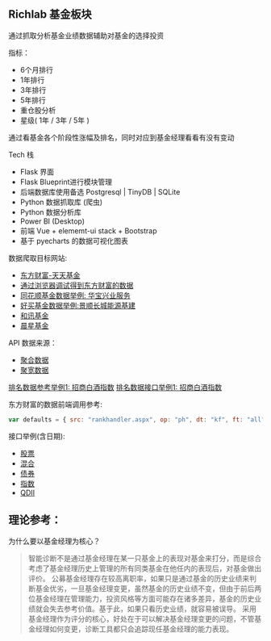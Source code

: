 Richlab 基金板块
---

通过抓取分析基金业绩数据辅助对基金的选择投资

指标：
* 6个月排行
* 1年排行
* 3年排行
* 5年排行
* 重仓股分析
* 星级( 1年 / 3年 / 5年 )

通过看基金各个阶段性涨幅及排名，同时对应到基金经理看看有没有变动

Tech 栈

* Flask 界面
* Flask Blueprint进行模块管理
* 后端数据库使用备选 Postgresql | TinyDB | SQLite
* Python 数据抓取库 (爬虫)
* Python 数据分析库
* Power BI (Desktop)
* 前端 Vue + elememt-ui stack + Bootstrap
* 基于 pyecharts 的数据可视化图表


数据爬取目标网站:
* [东方财富-天天基金](http://fund.eastmoney.com/data/fundranking.html#tall;c0;r;szzf;pn10000;ddesc;qsd20161123;qed20171123;qdii;zq;gg;gzbd;gzfs;bbzt;sfbb)
* [通过浏览器调试得到东方财富的数据](http://fund.eastmoney.com/data/rankhandler.aspx?op=ph&dt=kf&ft=all&rs=&gs=0&sc=zzf&st=desc&sd=2016-11-23&ed=2017-11-23&qdii=&tabSubtype=,,,,,&pi=1&pn=10000&dx=1&v=0.35518329794488435)
* [同花顺基金数据举例: 华宝兴业服务](http://fund.10jqka.com.cn/000124/)
* [好买基金数据举例:景顺长城能源基建](https://www.howbuy.com/fund/260112/)
* [和讯基金](http://funds.hexun.com/index.html)
* [晨星基金](http://cn.morningstar.com/fundtools/fundranking/default.aspx)

API 数据来源：
* [聚合数据](https://www.juhe.cn/docs/index/extid/13)
* [聚宽数据](https://www.joinquant.com/help/data/fund)


[排名数据参考举例1: 招商白酒指数](http://fund.eastmoney.com/f10/jdzf_161725.html)
[排名数据接口举例1: 招商白酒指数](http://fund.eastmoney.com/f10/FundArchivesDatas.aspx?type=jdzf&code=161725&rt=0.5686106265556327)

东方财富的数据前端调用参考:

```javascript
var defaults = { src: "rankhandler.aspx", op: "ph", dt: "kf", ft: "all", rs: "", gs: "0", sd: document.getElementById("sDate").value, ed: document.getElementById("eDate").value, sc: "zzf", st: "desc", pi: 1, pn: 50, scc: "zzf", qdii: "", dx: "1", zq: "", gg: "", gzbd: "", gzfs: "", bbzt: "", sfbb: "" };
```

接口举例(含日期):

* [股票](http://fund.eastmoney.com/data/rankhandler.aspx?op=ph&dt=kf&ft=gp&rs=&gs=0&sc=1nzf&st=desc&sd=2016-12-01&ed=2017-12-01&qdii=&tabSubtype=,,,,,&pi=1&pn=10000&dx=1&v=0.5307475721848409)
* [混合](http://fund.eastmoney.com/data/rankhandler.aspx?op=ph&dt=kf&ft=hh&rs=&gs=0&sc=1nzf&st=desc&sd=2016-12-01&ed=2017-12-01&qdii=&tabSubtype=,,,,,&pi=1&pn=10000&dx=1&v=0.09760755253371622)
* [债券](http://fund.eastmoney.com/data/rankhandler.aspx?op=ph&dt=kf&ft=zq&rs=&gs=0&sc=1nzf&st=desc&sd=2016-12-01&ed=2017-12-01&qdii=|&tabSubtype=,,,,,&pi=1&pn=10000&dx=1&v=0.37294940755246886)
* [指数](http://fund.eastmoney.com/data/rankhandler.aspx?op=ph&dt=kf&ft=zs&rs=&gs=0&sc=1nzf&st=desc&sd=2016-12-01&ed=2017-12-01&qdii=|&tabSubtype=,,,,,&pi=1&pn=10000&dx=1&v=0.7946668558692445)
* [QDII](http://fund.eastmoney.com/data/rankhandler.aspx?op=ph&dt=kf&ft=qdii&rs=&gs=0&sc=1nzf&st=desc&sd=2016-12-01&ed=2017-12-01&qdii=&tabSubtype=,,,,,&pi=1&pn=10000&dx=1&v=0.04531257243784825)


理论参考：
---
为什么要以基金经理为核心？

> 智能诊断不是通过基金经理在某一只基金上的表现对基金来打分，而是综合考虑了基金经理历史上管理的所有同类基金在他任内的表现后，对基金做出评价。
> 公募基金经理存在较高离职率，如果只是通过基金的历史业绩来判断基金优劣，一旦基金经理变更，虽然基金的历史业绩不变，但由于前后两位基金经理在管理能力，投资风格等方面可能存在诸多差异，基金的历史业绩就会失去参考价值。基于此，如果只看历史业绩，就容易被误导。
> 采用基金经理作为评分的核心，好处在于可以解决基金经理变更的问题，不管基金经理如何变更，诊断工具都只会追踪现任基金经理的能力表现。
